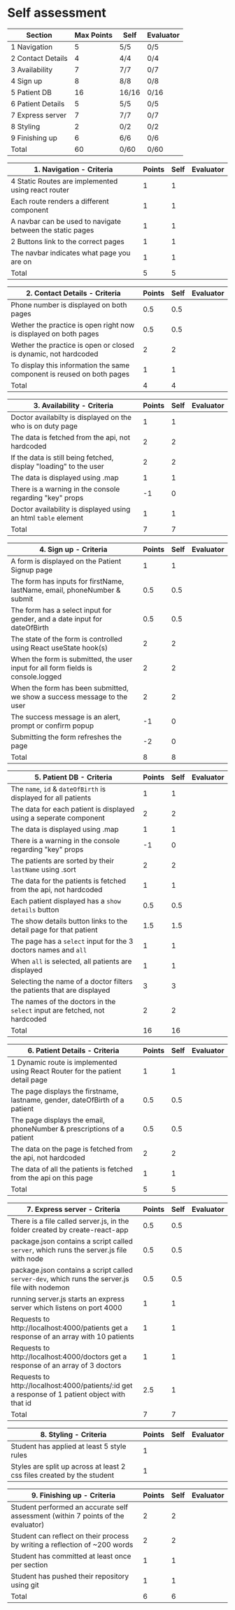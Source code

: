 # Self assessment


| Section           | Max Points | Self | Evaluator |
| ----------------- | ---------- | ---- | --------- |
| 1 Navigation      | 5          | 5/5  | 0/5       |
| 2 Contact Details | 4          | 4/4  | 0/4       |
| 3 Availability    | 7          | 7/7  | 0/7       |
| 4 Sign up         | 8          | 8/8  | 0/8       |
| 5 Patient DB      | 16         | 16/16| 0/16     |
| 6 Patient Details | 5          | 5/5  | 0/5       |
| 7 Express server  | 7          | 7/7  | 0/7       |
| 8 Styling         | 2          | 0/2  | 0/2       |
| 9 Finishing up    | 6          | 6/6  | 0/6       |
| Total             | 60         | 0/60 | 0/60      |

| 1. Navigation - Criteria                                  | Points | Self | Evaluator |
| --------------------------------------------------------- | ------ | ---- | --------- |
| 4 Static Routes are implemented using react router        | 1      | 1    |           |
| Each route renders a different component                  | 1      | 1    |           |
| A navbar can be used to navigate between the static pages | 1      | 1    |           |
| 2 Buttons link to the correct pages                       | 1      | 1    |           |
| The navbar indicates what page you are on                 | 1      | 1    |           |
| Total                                                     | 5      | 5    |           |

| 2. Contact Details - Criteria                                          | Points | Self | Evaluator |
| ---------------------------------------------------------------------- | ------ | ---- | --------- |
| Phone number is displayed on both pages                                | 0.5    | 0.5  |           |
| Wether the practice is open right now is displayed on both pages       | 0.5    | 0.5  |           |
| Wether the practice is open or closed is dynamic, not hardcoded        | 2      | 2    |           |
| To display this information the same component is reused on both pages | 1      | 1    |           |
| Total                                                                  | 4      | 4    |           |

| 3. Availability - Criteria                                        | Points | Self | Evaluator |
| ----------------------------------------------------------------- | ------ | ---- | --------- |
| Doctor availabilty is displayed on the who is on duty page        | 1      | 1    |           |
| The data is fetched from the api, not hardcoded                   | 2      | 2    |           |
| If the data is still being fetched, display "loading" to the user | 2      | 2    |           |
| The data is displayed using .map                                  | 1      | 1    |           |
| There is a warning in the console regarding "key" props           | -1     | 0    |           |
| Doctor availability is displayed using an html `table` element    | 1      | 1    |           |
| Total                                                             | 7      | 7    |           |

| 4. Sign up - Criteria                                                            | Points | Self | Evaluator |
| -------------------------------------------------------------------------------- | ------ | ---- | --------- |
| A form is displayed on the Patient Signup page                                   | 1      | 1    |           |
| The form has inputs for firstName, lastName, email, phoneNumber & submit         | 0.5    | 0.5  |           |
| The form has a select input for gender, and a date input for dateOfBirth         | 0.5    | 0.5  |           |
| The state of the form is controlled using React useState hook(s)                 | 2      | 2    |           |
| When the form is submitted, the user input for all form fields is console.logged | 2      | 2    |           |
| When the form has been submitted, we show a success message to the user          | 2      | 2    |           |
| The success message is an alert, prompt or confirm popup                         | -1     | 0    |           |
| Submitting the form refreshes the page                                           | -2     | 0    |           |
| Total                                                                            | 8      | 8    |           |

| 5. Patient DB - Criteria                                                  | Points | Self | Evaluator |
| ------------------------------------------------------------------------- | ------ | ---- | --------- |
| The `name`, `id` & `dateOfBirth` is displayed for all patients            | 1      | 1    |           |
| The data for each patient is displayed using a seperate component         | 2      | 2    |           |
| The data is displayed using .map                                          | 1      | 1    |           |
| There is a warning in the console regarding "key" props                   | -1     | 0    |           |
| The patients are sorted by their `lastName` using .sort                   | 2      | 2    |           |
| The data for the patients is fetched from the api, not hardcoded          | 1      | 1    |           |
| Each patient displayed has a `show details` button                        | 0.5    | 0.5  |           |
| The show details button links to the detail page for that patient         | 1.5    | 1.5  |           |
| The page has a `select` input for the 3 doctors names and `all`           | 1      | 1    |           |
| When `all` is selected, all patients are displayed                        | 1      | 1    |           |
| Selecting the name of a doctor filters the patients that are displayed    | 3      | 3    |           |
| The names of the doctors in the `select` input are fetched, not hardcoded | 2      | 2    |           |
| Total                                                                     | 16     | 16   |           |

| 6. Patient Details - Criteria                                                 | Points | Self | Evaluator |
| ----------------------------------------------------------------------------- | ------ | ---- | --------- |
| 1 Dynamic route is implemented using React Router for the patient detail page | 1      | 1    |           |
| The page displays the firstname, lastname, gender, dateOfBirth of a patient   | 0.5    | 0.5  |           |
| The page displays the email, phoneNumber & prescriptions of a patient         | 0.5    | 0.5  |           |
| The data on the page is fetched from the api, not hardcoded                   | 2      | 2    |           |
| The data of all the patients is fetched from the api on this page             | 1      | 1    |           |
| Total                                                                         | 5      | 5    |           |

| 7. Express server - Criteria                                                                   | Points | Self | Evaluator |
| ---------------------------------------------------------------------------------------------- | ------ | ---- | --------- |
| There is a file called server.js, in the folder created by create-react-app                    | 0.5    | 0.5  |           |
| package.json contains a script called `server`, which runs the server.js file with node        | 0.5    | 0.5  |           |
| package.json contains a script called `server-dev`, which runs the server.js file with nodemon | 0.5    | 0.5  |           |
| running server.js starts an express server which listens on port 4000                          | 1      | 1    |           |
| Requests to http://localhost:4000/patients get a response of an array with 10 patients         | 1      | 1    |           |
| Requests to http://localhost:4000/doctors get a response of an array of 3 doctors              | 1      | 1    |           |
| Requests to http://localhost:4000/patients/:id get a response of 1 patient object with that id | 2.5    | 1    |           |
| Total                                                                                          | 7      | 7    |           |

| 8. Styling - Criteria                                                  | Points | Self | Evaluator |
| ---------------------------------------------------------------------- | ------ | ---- | --------- |
| Student has applied at least 5 style rules                             | 1      |      |           |
| Styles are split up across at least 2 css files created by the student | 1      |      |           |

| 9. Finishing up - Criteria                                                       | Points | Self | Evaluator |
| -------------------------------------------------------------------------------- | ------ | ---- | --------- |
| Student performed an accurate self assessment (within 7 points of the evaluator) | 2      | 2    |           |
| Student can reflect on their process by writing a reflection of ~200 words       | 2      | 2    |           |
| Student has committed at least once per section                                  | 1      | 1    |           |
| Student has pushed their repository using git                                    | 1      | 1    |           |
| Total                                                                            | 6      | 6    |           |
